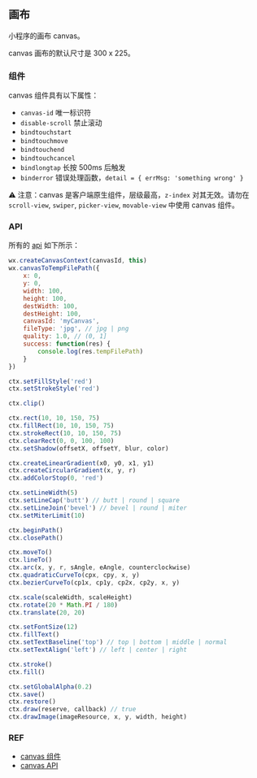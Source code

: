 ## 画布

小程序的画布 canvas。

canvas 画布的默认尺寸是 300 x 225。

### 组件

canvas 组件具有以下属性：

- `canvas-id` 唯一标识符
- `disable-scroll` 禁止滚动
- `bindtouchstart`
- `bindtouchmove`
- `bindtouchend`
- `bindtouchcancel`
- `bindlongtap` 长按 500ms 后触发
- `binderror` 错误处理函数，`detail = { errMsg: 'something wrong' }`

⚠️ 注意：canvas 是客户端原生组件，层级最高，`z-index` 对其无效。请勿在 `scroll-view`, `swiper`, `picker-view`, `movable-view` 中使用 canvas 组件。

### API

所有的 [api][api] 如下所示：

```javascript
wx.createCanvasContext(canvasId, this)
wx.canvasToTempFilePath({
    x: 0,
    y: 0,
    width: 100,
    height: 100,
    destWidth: 100,
    destHeight: 100,
    canvasId: 'myCanvas',
    fileType: 'jpg', // jpg | png
    quality: 1.0, // (0, 1]
    success: function(res) {
        console.log(res.tempFilePath)
    }
})

ctx.setFillStyle('red')
ctx.setStrokeStyle('red')

ctx.clip()

ctx.rect(10, 10, 150, 75)
ctx.fillRect(10, 10, 150, 75)
ctx.strokeRect(10, 10, 150, 75)
ctx.clearRect(0, 0, 100, 100)
ctx.setShadow(offsetX, offsetY, blur, color)

ctx.createLinearGradient(x0, y0, x1, y1)
ctx.createCircularGradient(x, y, r)
ctx.addColorStop(0, 'red')

ctx.setLineWidth(5)
ctx.setLineCap('butt') // butt | round | square
ctx.setLineJoin('bevel') // bevel | round | miter
ctx.setMiterLimit(10)

ctx.beginPath()
ctx.closePath()

ctx.moveTo()
ctx.lineTo()
ctx.arc(x, y, r, sAngle, eAngle, counterclockwise)
ctx.quadraticCurveTo(cpx, cpy, x, y)
ctx.bezierCurveTo(cp1x, cp1y, cp2x, cp2y, x, y)

ctx.scale(scaleWidth, scaleHeight)
ctx.rotate(20 * Math.PI / 180)
ctx.translate(20, 20)

ctx.setFontSize(12)
ctx.fillText()
ctx.setTextBaseline('top') // top | bottom | middle | normal
ctx.setTextAlign('left') // left | center | right

ctx.stroke()
ctx.fill()

ctx.setGlobalAlpha(0.2)
ctx.save()
ctx.restore()
ctx.draw(reserve, callback) // true
ctx.drawImage(imageResource, x, y, width, height)
```

### REF

- [canvas 组件][component]
- [canvas API][api]

[component]: https://mp.weixin.qq.com/debug/wxadoc/dev/component/canvas.html
[api]: https://mp.weixin.qq.com/debug/wxadoc/dev/api/canvas/reference.html